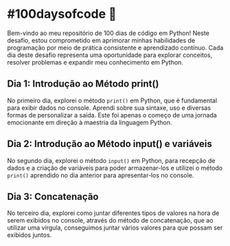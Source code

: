 # #100daysofcode 🚀

Bem-vindo ao meu repositório de 100 dias de código em Python! Neste desafio, estou comprometido em aprimorar minhas habilidades de programação por meio de prática consistente e aprendizado contínuo. Cada dia deste desafio representa uma oportunidade para explorar conceitos, resolver problemas e expandir meu conhecimento em Python.

## Dia 1: Introdução ao Método print()

No primeiro dia, explorei o método ```print()``` em Python, que é fundamental para exibir dados no console. Aprendi sobre sua sintaxe, uso e diversas formas de personalizar a saída. Este foi apenas o começo de uma jornada emocionante em direção à maestria da linguagem Python.

## Dia 2: Introdução ao Método input() e variáveis

No segundo dia, explorei o método ```input()``` em Python, para recepção de dados e a criação de variáveis para poder armazenar-los e utilizei o método ```print()``` aprendido no dia anterior para apresentar-los no console.

## Dia 3: Concatenação

No terceiro dia, explorei como juntar diferentes tipos de valores na hora de serem exibidos no console, através do método de concatenação, que ao utilizar uma vírgula, conseguimos juntar vários valores para que possam ser exibidos juntos.
